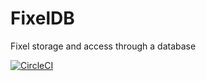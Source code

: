 # FixelDB
Fixel storage and access through a database

[![CircleCI](https://circleci.com/gh/PennBBL/FixelDB.svg?style=svg)](https://circleci.com/gh/PennBBL/FixelDB)
